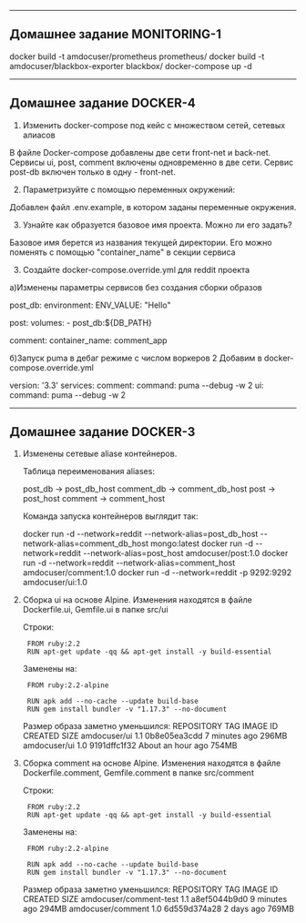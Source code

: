 ------------------------------------------------------------------------------------------
Домашнее задание MONITORING-1
------------------------------------------------------------------------------------------

docker build -t amdocuser/prometheus prometheus/
docker build -t amdocuser/blackbox-exporter blackbox/
docker-compose up -d

------------------------------------------------------------------------------------------
Домашнее задание DOCKER-4
------------------------------------------------------------------------------------------

1. Изменить docker-compose под кейс с множеством сетей, сетевых алиасов

В файле Docker-compose добавлены две сети front-net и back-net. Сервисы ui, post, comment включены
одновременно в две сети. Сервис post-db включен только в одну - front-net.

2. Параметризуйте с помощью переменных окружений:

Добавлен файл .env.example, в котором заданы переменные окружения.

3. Узнайте как образуется базовое имя проекта. Можно ли его задать?

Базовое имя берется из названия текущей директории. Его можно поменять с помощью "container_name" в секции сервиса


3. Создайте docker-compose.override.yml для reddit проекта

a)Изменены параметры сервисов без создания сборки образов

  post_db:
    environment:
      ENV_VALUE: "Hello"

  post:
    volumes:
      - post_db:${DB_PATH}

  comment:
    container_name: comment_app

б)Запуск puma в дебаг режиме с числом воркеров 2
  Добавим в docker-compose.override.yml

  version: '3.3'
  services:
    comment:
      command: puma --debug -w 2
    ui:
      command: puma --debug -w 2


------------------------------------------------------------------------------------------
Домашнее задание DOCKER-3
------------------------------------------------------------------------------------------

1. Изменены сетевые aliase контейнеров.

    Таблица переименования aliases:

    post_db -> post_db_host
    comment_db -> comment_db_host
    post -> post_host
    comment -> comment_host

    Команда запуска контейнеров выглядит так:

    docker run -d --network=reddit --network-alias=post_db_host --network-alias=comment_db_host mongo:latest
    docker run -d --network=reddit --network-alias=post_host amdocuser/post:1.0
    docker run -d --network=reddit --network-alias=comment_host amdocuser/comment:1.0
    docker run -d --network=reddit -p 9292:9292 amdocuser/ui:1.0

2. Сборка ui на основе Alpine.
   Изменения находятся в файле Dockerfile.ui, Gemfile.ui в папке src/ui

    Строки:

        FROM ruby:2.2
        RUN apt-get update -qq && apt-get install -y build-essential

    Заменены на:

        FROM ruby:2.2-alpine

        RUN apk add --no-cache --update build-base
        RUN gem install bundler -v "1.17.3" --no-document

    Размер образа заметно уменьшился:
        REPOSITORY          TAG            IMAGE ID       CREATED             SIZE
        amdocuser/ui        1.1            0b8e05ea3cdd   7 minutes ago       296MB
        amdocuser/ui        1.0            9191dffc1f32   About an hour ago   754MB

3. Сборка comment на основе Alpine.
   Изменения находятся в файле Dockerfile.comment, Gemfile.comment в папке src/comment

    Строки:

        FROM ruby:2.2
        RUN apt-get update -qq && apt-get install -y build-essential

    Заменены на:

        FROM ruby:2.2-alpine

        RUN apk add --no-cache --update build-base
        RUN gem install bundler -v "1.17.3" --no-document

    Размер образа заметно уменьшился:
        REPOSITORY               TAG            IMAGE ID       CREATED          SIZE
        amdocuser/comment-test   1.1            a8ef5044b9d0   9 minutes ago    294MB
        amdocuser/comment        1.0            6d559d374a28   2 days ago       769MB
